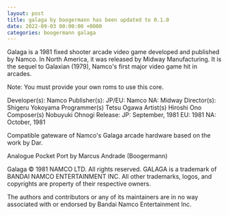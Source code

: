 ```yaml
---
layout: post
title: galaga by boogermann has been updated to 0.1.0
date: 2022-09-03 00:00:00 +0000
categories: boogermann galaga
---
```

Galaga is a 1981 fixed shooter arcade video game developed and published by Namco. In North America, it was released by Midway Manufacturing.
It is the sequel to Galaxian (1979), Namco's first major video game hit in arcades.

Note: You must provide your own roms to use this core.

Developer(s):
    Namco
Publisher(s):
    JP/EU: Namco
    NA: Midway
Director(s):
    Shigeru Yokoyama
Programmer(s)
    Tetsu Ogawa
Artist(s)
    Hiroshi Ono
Composer(s)
    Nobuyuki Ohnogi
Release:
    JP: September, 1981
    EU: 1981
    NA: October, 1981

Compatible gateware of Namco's Galaga arcade hardware based on the work by Dar.

Analogue Pocket Port by Marcus Andrade (Boogermann)

Galaga © 1981 NAMCO LTD. All rights reserved. GALAGA is a trademark of BANDAI NAMCO ENTERTAINMENT INC.
All other trademarks, logos, and copyrights are property of their respective owners.

The authors and contributors or any of its maintainers are in no way associated with or endorsed by Bandai Namco Entertainment Inc.
